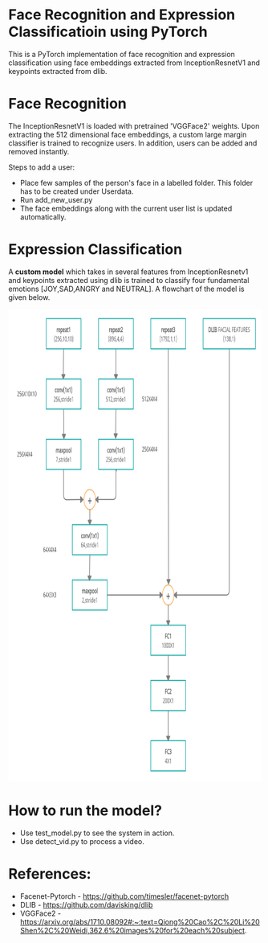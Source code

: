 # Face Recognition and Expression Classificatioin using PyTorch

This is a PyTorch implementation of face recognition and expression classification using face embeddings extracted from InceptionResnetV1 and keypoints extracted from dlib.


# Face Recognition

The InceptionResnetV1 is loaded with pretrained 'VGGFace2' weights. Upon extracting the 512 dimensional face embeddings, a custom large margin classifier is trained to recognize users. In addition, users can be added and removed instantly. 

Steps to add a user:
* Place few samples of the person's face in a labelled folder. This folder has to be created under Userdata.
* Run add_new_user.py
* The face embeddings along with the current user list is updated automatically.

# Expression Classification

A <strong>custom model</strong> which takes in several features from InceptionResnetv1 and keypoints extracted using dlib is trained to classify four fundamental emotions [JOY,SAD,ANGRY and NEUTRAL]. A flowchart of the model is given below.

<img src=https://github.com/iamshan794/Face_Recognition_with_Face_Expression_Classificatioin_using_PyTorch/blob/main/EXP_CLS.jpg width=870 height=940>

# How to run the model?

* Use test_model.py to see the system in action.
* Use detect_vid.py to process a video.

# References:
* Facenet-Pytorch - https://github.com/timesler/facenet-pytorch
* DLIB - https://github.com/davisking/dlib
* VGGFace2 - https://arxiv.org/abs/1710.08092#:~:text=Qiong%20Cao%2C%20Li%20Shen%2C%20Weidi,362.6%20images%20for%20each%20subject.
